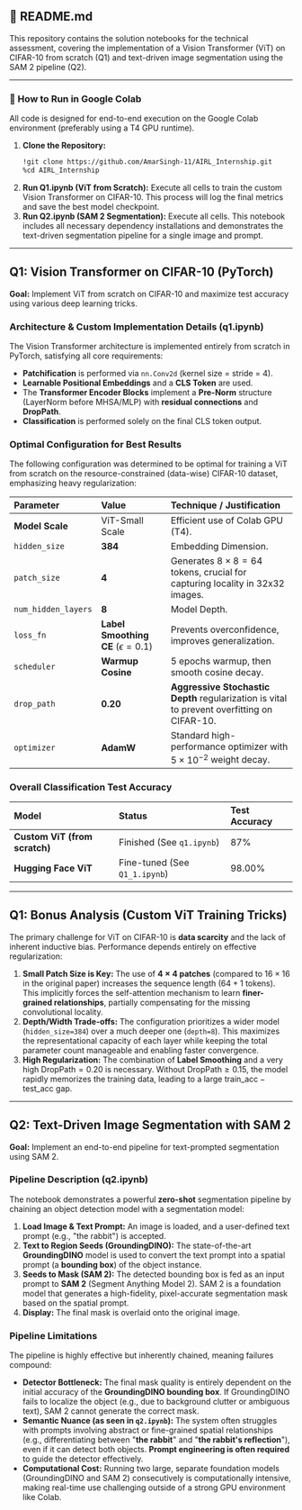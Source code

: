 ## 📝 README.md

This repository contains the solution notebooks for the technical assessment, covering the implementation of a Vision Transformer (ViT) on CIFAR-10 from scratch (Q1) and text-driven image segmentation using the SAM 2 pipeline (Q2).

-----

### 🚀 How to Run in Google Colab

All code is designed for end-to-end execution on the Google Colab environment (preferably using a T4 GPU runtime).

1.  **Clone the Repository:**
    ```bash
    !git clone https://github.com/AmarSingh-11/AIRL_Internship.git
    %cd AIRL_Internship
    ```
2.  **Run Q1.ipynb (ViT from Scratch):** Execute all cells to train the custom Vision Transformer on CIFAR-10. This process will log the final metrics and save the best model checkpoint.
3.  **Run Q2.ipynb (SAM 2 Segmentation):** Execute all cells. This notebook includes all necessary dependency installations and demonstrates the text-driven segmentation pipeline for a single image and prompt.

-----

## Q1: Vision Transformer on CIFAR-10 (PyTorch)

**Goal:** Implement ViT from scratch on CIFAR-10 and maximize test accuracy using various deep learning tricks.

### Architecture & Custom Implementation Details (q1.ipynb)

The Vision Transformer architecture is implemented entirely from scratch in PyTorch, satisfying all core requirements:

  * **Patchification** is performed via `nn.Conv2d` (kernel size = stride = 4).
  * **Learnable Positional Embeddings** and a **CLS Token** are used.
  * The **Transformer Encoder Blocks** implement a **Pre-Norm** structure (LayerNorm before MHSA/MLP) with **residual connections** and **DropPath**.
  * **Classification** is performed solely on the final CLS token output.

### Optimal Configuration for Best Results

The following configuration was determined to be optimal for training a ViT from scratch on the resource-constrained (data-wise) CIFAR-10 dataset, emphasizing heavy regularization:

| Parameter | Value | Technique / Justification |
| :--- | :--- | :--- |
| **Model Scale** | ViT-Small Scale | Efficient use of Colab GPU (T4). |
| `hidden_size` | **384** | Embedding Dimension. |
| `patch_size` | **4** | Generates $8 \times 8 = 64$ tokens, crucial for capturing locality in 32x32 images. |
| `num_hidden_layers` | **8** | Model Depth. |
| `loss_fn` | **Label Smoothing CE** ($\epsilon=0.1$) | Prevents overconfidence, improves generalization. |
| `scheduler` | **Warmup Cosine** | 5 epochs warmup, then smooth cosine decay. |
| `drop_path` | **0.20** | **Aggressive Stochastic Depth** regularization is vital to prevent overfitting on CIFAR-10. |
| `optimizer` | **AdamW** | Standard high-performance optimizer with $5 \times 10^{-2}$ weight decay. |

### Overall Classification Test Accuracy

| Model | Status | Test Accuracy |
| :--- | :--- | :--- |
| **Custom ViT (from scratch)** | Finished (See `q1.ipynb`) | 87% |
| **Hugging Face ViT** | Fine-tuned (See `Q1_1.ipynb`) | 98.00% |

-----

## Q1: Bonus Analysis (Custom ViT Training Tricks)

The primary challenge for ViT on CIFAR-10 is **data scarcity** and the lack of inherent inductive bias. Performance depends entirely on effective regularization:

1.  **Small Patch Size is Key:** The use of **$4 \times 4$ patches** (compared to $16 \times 16$ in the original paper) increases the sequence length ($64+1$ tokens). This implicitly forces the self-attention mechanism to learn **finer-grained relationships**, partially compensating for the missing convolutional locality.
2.  **Depth/Width Trade-offs:** The configuration prioritizes a wider model (`hidden_size=384`) over a much deeper one (`depth=8`). This maximizes the representational capacity of each layer while keeping the total parameter count manageable and enabling faster convergence.
3.  **High Regularization:** The combination of **Label Smoothing** and a very high $\text{DropPath}=0.20$ is necessary. Without $\text{DropPath} \ge 0.15$, the model rapidly memorizes the training data, leading to a large $\text{train\_acc} - \text{test\_acc}$ gap.

-----

## Q2: Text-Driven Image Segmentation with SAM 2

**Goal:** Implement an end-to-end pipeline for text-prompted segmentation using SAM 2.

### Pipeline Description (q2.ipynb)

The notebook demonstrates a powerful **zero-shot** segmentation pipeline by chaining an object detection model with a segmentation model:

1.  **Load Image & Text Prompt:** An image is loaded, and a user-defined text prompt (e.g., "the rabbit") is accepted.
2.  **Text to Region Seeds (GroundingDINO):** The state-of-the-art **GroundingDINO** model is used to convert the text prompt into a spatial prompt (a **bounding box**) of the object instance.
3.  **Seeds to Mask (SAM 2):** The detected bounding box is fed as an input prompt to **SAM 2** (Segment Anything Model 2). SAM 2 is a foundation model that generates a high-fidelity, pixel-accurate segmentation mask based on the spatial prompt.
4.  **Display:** The final mask is overlaid onto the original image.

### Pipeline Limitations

The pipeline is highly effective but inherently chained, meaning failures compound:

  * **Detector Bottleneck:** The final mask quality is entirely dependent on the initial accuracy of the **GroundingDINO bounding box**. If GroundingDINO fails to localize the object (e.g., due to background clutter or ambiguous text), SAM 2 cannot generate the correct mask.
  * **Semantic Nuance (as seen in `q2.ipynb`):** The system often struggles with prompts involving abstract or fine-grained spatial relationships (e.g., differentiating between "**the rabbit**" and "**the rabbit's reflection**"), even if it can detect both objects. **Prompt engineering is often required** to guide the detector effectively.
  * **Computational Cost:** Running two large, separate foundation models (GroundingDINO and SAM 2) consecutively is computationally intensive, making real-time use challenging outside of a strong GPU environment like Colab.
